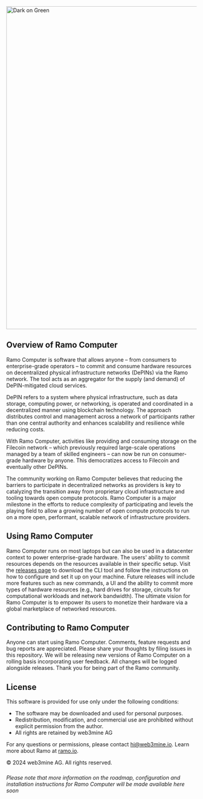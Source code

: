 <img width="853" alt="Dark on Green" src="https://github.com/ramo-network/ramo-computer/assets/82394590/6a9c1524-726e-458e-b4f6-f70fdec3a6aa">

## Overview of Ramo Computer
Ramo Computer is software that allows anyone – from consumers to enterprise-grade operators – to commit and consume hardware resources on decentralized physical infrastructure networks (DePINs) via the Ramo network. The tool acts as an aggregator for the supply (and demand) of DePIN-mitigated cloud services.

DePIN refers to a system where physical infrastructure, such as data storage, computing power, or networking, is operated and coordinated in a decentralized manner using blockchain technology. The approach distributes control and management across a network of participants rather than one central authority and enhances scalability and resilience while reducing costs.

With Ramo Computer, activities like providing and consuming storage on the Filecoin network – which previously required large-scale operations managed by a team of skilled engineers – can now be run on consumer-grade hardware by anyone. This democratizes access to Filecoin and eventually other DePINs. 

The community working on Ramo Computer believes that reducing the barriers to participate in decentralized networks as providers is key to catalyzing the transition away from proprietary cloud infrastructure and tooling towards open compute protocols. Ramo Computer is a major milestone in the efforts to reduce complexity of participating and levels the playing field to allow a growing number of open compute protocols to run on a more open, performant, scalable network of infrastructure providers.

## Using Ramo Computer
Ramo Computer runs on most laptops but can also be used in a datacenter context to power enterprise-grade hardware. The users' ability to commit resources depends on the resources available in their specific setup. Visit the [releases page](https://github.com/ramo-network/ramo-computer/releases) to download the CLI tool and follow the instructions on how to configure and set it up on your machine. Future releases will include more features such as new commands, a UI and the ability to commit more types of hardware resources (e.g., hard drives for storage, circuits for computational workloads and network bandwidth). The ultimate vision for Ramo Computer is to empower its users to monetize their hardware via a global marketplace of networked resources.

## Contributing to Ramo Computer
Anyone can start using Ramo Computer. Comments, feature requests and bug reports are appreciated. Please share your thoughts by filing issues in this repository. We will be releasing new versions of Ramo Computer on a rolling basis incorporating user feedback. All changes will be logged alongside releases. Thank you for being part of the Ramo community.

## License
This software is provided for use only under the following conditions:

- The software may be downloaded and used for personal purposes.
- Redistribution, modification, and commercial use are prohibited without explicit permission from the author.
- All rights are retained by web3mine AG

For any questions or permissions, please contact hi@web3mine.io. Learn more about Ramo at [ramo.io](https://www.ramo.io/).

© 2024 web3mine AG. All rights reserved.

###
_Please note that more information on the roadmap, configuration and installation instructions for Ramo Computer will be made available here soon_
###
